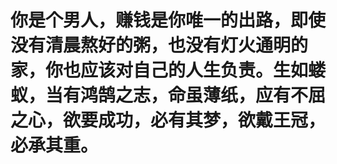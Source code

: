 <!--
 * @Date           : 2022-03-10 20:30:41
 * @FilePath       : /jinnian-cms-admin/zdoc/寄语.md
 * @Description    :
-->



 # 你是个男人，赚钱是你唯一的出路，即使没有清晨熬好的粥，也没有灯火通明的家，你也应该对自己的人生负责。生如蝼蚁，当有鸿鹄之志，命虽薄纸，应有不屈之心，欲要成功，必有其梦，欲戴王冠，必承其重。
